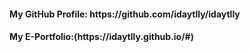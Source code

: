 <!DOCTYPE HTML>
<h4>My GitHub Profile: https://github.com/idaytlly/idaytlly<h4>
<h4>My E-Portfolio:(https://idaytlly.github.io/#)</h4>
